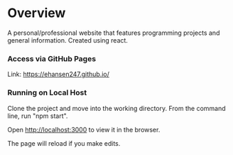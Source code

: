 # Overview

A personal/professional website that features programming projects and general information. Created using react.

### Access via GitHub Pages

Link: https://ehansen247.github.io/

### Running on Local Host

Clone the project and move into the working directory. From the command line, run "npm start".

Open [http://localhost:3000](http://localhost:3000) to view it in the browser.

The page will reload if you make edits.<br>

